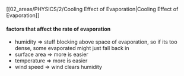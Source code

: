 [[02_areas/PHYSICS/2/Cooling Effect of Evaporation|Cooling Effect of Evaporation]]

#### factors that affect the rate of evaporation
- humidity => stuff blocking above space of evaporation, so if its too dense, some evaporated might just fall back in
- surface area => more is easier
- temperature => more is easier
- wind speed => wind clears humidity
